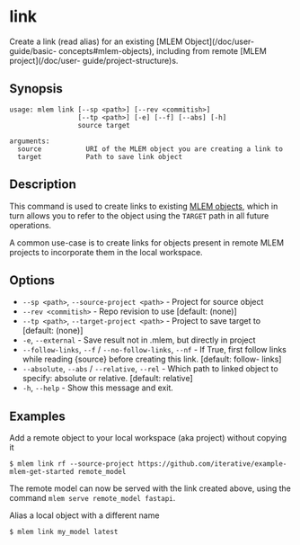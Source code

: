 # link

Create a link (read alias) for an existing [MLEM Object](/doc/user-guide/basic-
concepts#mlem-objects), including from remote [MLEM project](/doc/user-
guide/project-structure)s.

## Synopsis

```usage
usage: mlem link [--sp <path>] [--rev <commitish>]
                 [--tp <path>] [-e] [--f] [--abs] [-h] 
                 source target

arguments:
  source           URI of the MLEM object you are creating a link to
  target           Path to save link object
```

## Description

This command is used to create links to existing
[MLEM objects](/doc/user-guide/basic-concepts#mlem-objects), which in turn
allows you to refer to the object using the `TARGET` path in all future
operations.

A common use-case is to create links for objects present in remote MLEM projects
to incorporate them in the local workspace.

## Options

- `--sp <path>`, `--source-project <path>` - Project for source object
- `--rev <commitish>` - Repo revision to use [default: (none)]
- `--tp <path>`, `--target-project <path>` - Project to save target to [default:
  (none)]
- `-e`, `--external` - Save result not in .mlem, but directly in project
- `--follow-links`, `--f` / `--no-follow-links`, `--nf` - If True, first follow
  links while reading {source} before creating this link. [default: follow-
  links]
- `--absolute`, `--abs` / `--relative`, `--rel` - Which path to linked object to
  specify: absolute or relative. [default: relative]
- `-h`, `--help` - Show this message and exit.

## Examples

Add a remote object to your local workspace (aka project) without copying it

```cli
$ mlem link rf --source-project https://github.com/iterative/example-mlem-get-started remote_model
```

<admon type="tip">

The remote model can now be served with the link created above, using the
command `mlem serve remote_model fastapi`.

</admon>

Alias a local object with a different name

```cli
$ mlem link my_model latest
```

